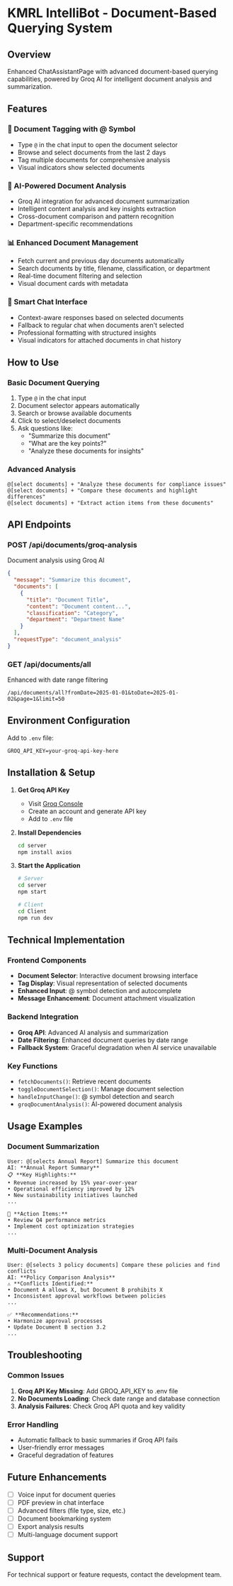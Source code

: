 # KMRL IntelliBot - Document-Based Querying System

## Overview
Enhanced ChatAssistantPage with advanced document-based querying capabilities, powered by Groq AI for intelligent document analysis and summarization.

## Features

### 🔖 Document Tagging with @ Symbol
- Type `@` in the chat input to open the document selector
- Browse and select documents from the last 2 days
- Tag multiple documents for comprehensive analysis
- Visual indicators show selected documents

### 🤖 AI-Powered Document Analysis
- Groq AI integration for advanced document summarization
- Intelligent content analysis and key insights extraction
- Cross-document comparison and pattern recognition
- Department-specific recommendations

### 📊 Enhanced Document Management
- Fetch current and previous day documents automatically
- Search documents by title, filename, classification, or department
- Real-time document filtering and selection
- Visual document cards with metadata

### 💬 Smart Chat Interface
- Context-aware responses based on selected documents
- Fallback to regular chat when documents aren't selected
- Professional formatting with structured insights
- Visual indicators for attached documents in chat history

## How to Use

### Basic Document Querying
1. Type `@` in the chat input
2. Document selector appears automatically
3. Search or browse available documents
4. Click to select/deselect documents
5. Ask questions like:
   - "Summarize this document"
   - "What are the key points?"
   - "Analyze these documents for insights"

### Advanced Analysis
```
@[select documents] + "Analyze these documents for compliance issues"
@[select documents] + "Compare these documents and highlight differences"
@[select documents] + "Extract action items from these documents"
```

## API Endpoints

### POST /api/documents/groq-analysis
Document analysis using Groq AI
```json
{
  "message": "Summarize this document",
  "documents": [
    {
      "title": "Document Title",
      "content": "Document content...",
      "classification": "Category",
      "department": "Department Name"
    }
  ],
  "requestType": "document_analysis"
}
```

### GET /api/documents/all
Enhanced with date range filtering
```
/api/documents/all?fromDate=2025-01-01&toDate=2025-01-02&page=1&limit=50
```

## Environment Configuration

Add to `.env` file:
```
GROQ_API_KEY=your-groq-api-key-here
```

## Installation & Setup

1. **Get Groq API Key**
   - Visit [Groq Console](https://console.groq.com/)
   - Create an account and generate API key
   - Add to `.env` file

2. **Install Dependencies**
   ```bash
   cd server
   npm install axios
   ```

3. **Start the Application**
   ```bash
   # Server
   cd server
   npm start
   
   # Client
   cd Client
   npm run dev
   ```

## Technical Implementation

### Frontend Components
- **Document Selector**: Interactive document browsing interface
- **Tag Display**: Visual representation of selected documents
- **Enhanced Input**: @ symbol detection and autocomplete
- **Message Enhancement**: Document attachment visualization

### Backend Integration
- **Groq API**: Advanced AI analysis and summarization
- **Date Filtering**: Enhanced document queries by date range
- **Fallback System**: Graceful degradation when AI service unavailable

### Key Functions
- `fetchDocuments()`: Retrieve recent documents
- `toggleDocumentSelection()`: Manage document selection
- `handleInputChange()`: @ symbol detection and search
- `groqDocumentAnalysis()`: AI-powered document analysis

## Usage Examples

### Document Summarization
```
User: @[selects Annual Report] Summarize this document
AI: **Annual Report Summary**
📋 **Key Highlights:**
• Revenue increased by 15% year-over-year
• Operational efficiency improved by 12%
• New sustainability initiatives launched
...

🎯 **Action Items:**
• Review Q4 performance metrics
• Implement cost optimization strategies
...
```

### Multi-Document Analysis
```
User: @[selects 3 policy documents] Compare these policies and find conflicts
AI: **Policy Comparison Analysis**
⚠️ **Conflicts Identified:**
• Document A allows X, but Document B prohibits X
• Inconsistent approval workflows between policies
...

✅ **Recommendations:**
• Harmonize approval processes
• Update Document B section 3.2
...
```

## Troubleshooting

### Common Issues
1. **Groq API Key Missing**: Add GROQ_API_KEY to .env file
2. **No Documents Loading**: Check date range and database connection
3. **Analysis Failures**: Check Groq API quota and key validity

### Error Handling
- Automatic fallback to basic summaries if Groq API fails
- User-friendly error messages
- Graceful degradation of features

## Future Enhancements
- [ ] Voice input for document queries  
- [ ] PDF preview in chat interface
- [ ] Advanced filters (file type, size, etc.)
- [ ] Document bookmarking system
- [ ] Export analysis results
- [ ] Multi-language document support

## Support
For technical support or feature requests, contact the development team.